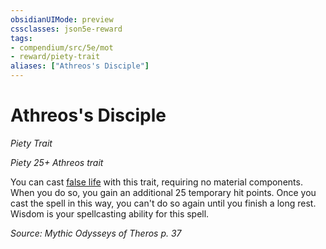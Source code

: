 ```yaml
---
obsidianUIMode: preview
cssclasses: json5e-reward
tags:
- compendium/src/5e/mot
- reward/piety-trait
aliases: ["Athreos's Disciple"]
---
```

# Athreos's Disciple
*Piety Trait*  

*Piety 25+ Athreos trait*

You can cast [false life](/Systems/5e/spells/false-life.md) with this trait, requiring no material components. When you do so, you gain an additional 25 temporary hit points. Once you cast the spell in this way, you can't do so again until you finish a long rest. Wisdom is your spellcasting ability for this spell.

*Source: Mythic Odysseys of Theros p. 37*